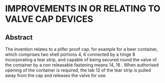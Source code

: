 # IMPROVEMENTS IN OR RELATING TO VALVE CAP DEVICES

## Abstract
The invention relates to a pilfer proof cap, for example for a beer container, which comprises two shell portions 4, 6 connected by a hinge 8 incorporating a tear strip, and capable of being secured round the valve of the container by a non releasable fastening means 14, 16 . When authorised opening of the container is required, the tab 12 of the tear strip is pulled away from the cap and releases the valve for use.